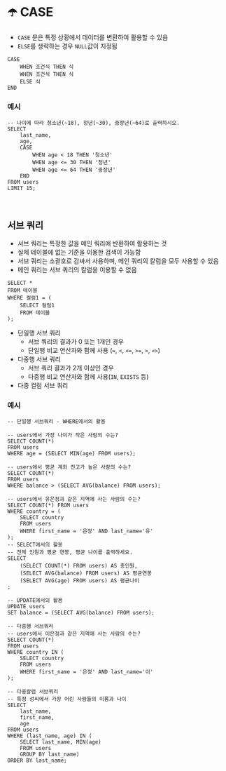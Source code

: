 # ☂️ CASE

- `CASE` 문은 특정 상황에서 데이터를 변환하여 활용할 수 있음
- `ELSE`를 생략하는 경우 `NULL`값이 지정됨

```sqlite
CASE
    WHEN 조건식 THEN 식
    WHEN 조건식 THEN 식
    ELSE 식
END
```

### 예시

```sqlite
-- 나이에 따라 청소년(~18), 청년(~30), 중장년(~64)로 출력하시오.
SELECT
    last_name, 
    age,
    CASE
        WHEN age < 18 THEN '청소년' 
        WHEN age <= 30 THEN '청년'     
        WHEN age <= 64 THEN '중장년'
    END 
FROM users
LIMIT 15;
```

<br>

## 서브 쿼리

- 서브 쿼리는 특정한 값을 메인 쿼리에 반환하여 활용하는 것
- 실제 테이블에 없는 기준을 이용한 검색이 가능함
- 서브 쿼리는 소괄호로 감싸서 사용하며, 메인 쿼리의 칼럼을 모두 사용할 수 있음
- 메인 쿼리는 서브 쿼리의 칼럼을 이용할 수 없음

```sqlite
SELECT *
FROM 테이블 
WHERE 컬럼1 = (
    SELECT 컬럼1
    FROM 테이블 
);
```

- 단일행 서브 쿼리
  - 서브 쿼리의 결과가 0 또는 1개인 경우
  - 단일행 비교 연산자와 함께 사용 (`=`, `<`, `<=`, `>=`, `>`, `<>`)
- 다중행 서브 쿼리
  - 서브 쿼리 결과가 2개 이상인 경우
  - 다중행 비교 연산자와 함께 사용(`IN`, `EXISTS` 등)
- 다중 컬럼 서브 쿼리

### 예시

```sqlite
-- 단일행 서브쿼리 - WHERE에서의 활용

-- users에서 가장 나이가 작은 사람의 수는?
SELECT COUNT(*)
FROM users
WHERE age = (SELECT MIN(age) FROM users);

-- users에서 평균 계좌 잔고가 높은 사람의 수는?
SELECT COUNT(*)
FROM users
WHERE balance > (SELECT AVG(balance) FROM users);

-- users에서 유은정과 같은 지역에 사는 사람의 수는?
SELECT COUNT(*) FROM users
WHERE country = (
    SELECT country
    FROM users
    WHERE first_name = '은정' AND last_name='유'
);
-- SELECT에서의 활용
-- 전체 인원과 평균 연봉, 평균 나이를 출력하세요.
SELECT
    (SELECT COUNT(*) FROM users) AS 총인원, 
    (SELECT AVG(balance) FROM users) AS 평균연봉 
    (SELECT AVG(age) FROM users) AS 평균나이
;

-- UPDATE에서의 활용
UPDATE users
SET balance = (SELECT AVG(balance) FROM users);
```

```sqlite
-- 다중행 서브쿼리
-- users에서 이은정과 같은 지역에 사는 사람의 수는?
SELECT COUNT(*)
FROM users
WHERE country IN (
    SELECT country
    FROM users
    WHERE first_name = '은정' AND last_name='이'
);
```

```sqlite
-- 다중칼럼 서브쿼리
-- 특정 성씨에서 가장 어린 사람들의 이름과 나이
SELECT
    last_name,
    first_name,
    age
FROM users
WHERE (last_name, age) IN (
    SELECT last_name, MIN(age) 
    FROM users
    GROUP BY last_name)
ORDER BY last_name;
```